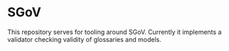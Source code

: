 # SGoV
This repository serves for tooling around SGoV. Currently it implements a validator checking validity of glossaries and models.

